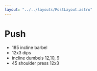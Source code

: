 ```yaml
---
layout: "../../layouts/PostLayout.astro"
---
```

# Push

- 185 incline barbel
- 12x3 dips
- incline dumbels 12,10, 9
- 45 shoulder press 12x3